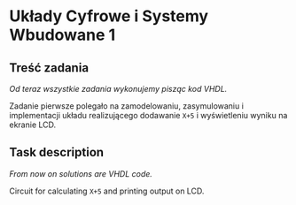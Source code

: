 # Układy Cyfrowe i Systemy Wbudowane 1
## Treść zadania

_Od teraz wszystkie zadania wykonujemy pisząc kod VHDL._

Zadanie pierwsze polegało na zamodelowaniu, zasymulowaniu i implementacji układu realizującego dodawanie `X+5` i wyświetleniu wyniku na ekranie LCD.

## Task description

_From now on solutions are VHDL code._

Circuit for calculating `X+5` and printing output on LCD.
